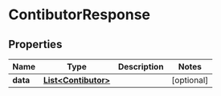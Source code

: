 
# ContibutorResponse

## Properties
Name | Type | Description | Notes
------------ | ------------- | ------------- | -------------
**data** | [**List&lt;Contibutor&gt;**](Contibutor.md) |  |  [optional]



